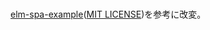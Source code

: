 # 

[elm-spa-example][*1]([MIT LICENSE][*2])を参考に改変。

[*1]:https://github.com/rtfeldman/elm-spa-example
[*2]:https://github.com/rtfeldman/elm-spa-example/blob/master/LICENSE